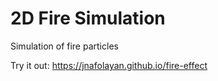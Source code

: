 # 2D Fire Simulation
Simulation of fire particles

Try it out: https://jnafolayan.github.io/fire-effect
